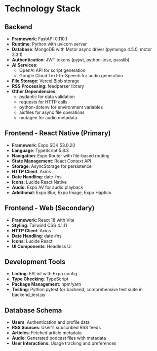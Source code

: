 # Technology Stack

## Backend
- **Framework**: FastAPI 0.110.1
- **Runtime**: Python with uvicorn server
- **Database**: MongoDB with Motor async driver (pymongo 4.5.0, motor 3.3.1)
- **Authentication**: JWT tokens (pyjwt, python-jose, passlib)
- **AI Services**: 
  - OpenAI API for script generation
  - Google Cloud Text-to-Speech for audio generation
- **File Storage**: Vercel Blob storage
- **RSS Processing**: feedparser library
- **Other Dependencies**: 
  - pydantic for data validation
  - requests for HTTP calls
  - python-dotenv for environment variables
  - aiofiles for async file operations
  - mutagen for audio metadata

## Frontend - React Native (Primary)
- **Framework**: Expo SDK 53.0.20
- **Language**: TypeScript 5.8.3
- **Navigation**: Expo Router with file-based routing
- **State Management**: React Context API
- **Storage**: AsyncStorage for persistence
- **HTTP Client**: Axios
- **Date Handling**: date-fns
- **Icons**: Lucide React Native
- **Audio**: Expo AV for audio playback
- **Additional**: Expo Blur, Expo Image, Expo Haptics

## Frontend - Web (Secondary)
- **Framework**: React 18 with Vite
- **Styling**: Tailwind CSS 4.1.11
- **HTTP Client**: Axios
- **Date Handling**: date-fns
- **Icons**: Lucide React
- **UI Components**: Headless UI

## Development Tools
- **Linting**: ESLint with Expo config
- **Type Checking**: TypeScript
- **Package Management**: npm/yarn
- **Testing**: Python pytest for backend, comprehensive test suite in backend_test.py

## Database Schema
- **Users**: Authentication and profile data
- **RSS Sources**: User's subscribed RSS feeds
- **Articles**: Fetched article metadata
- **Audio**: Generated podcast files with metadata
- **User Interactions**: Usage tracking and preferences